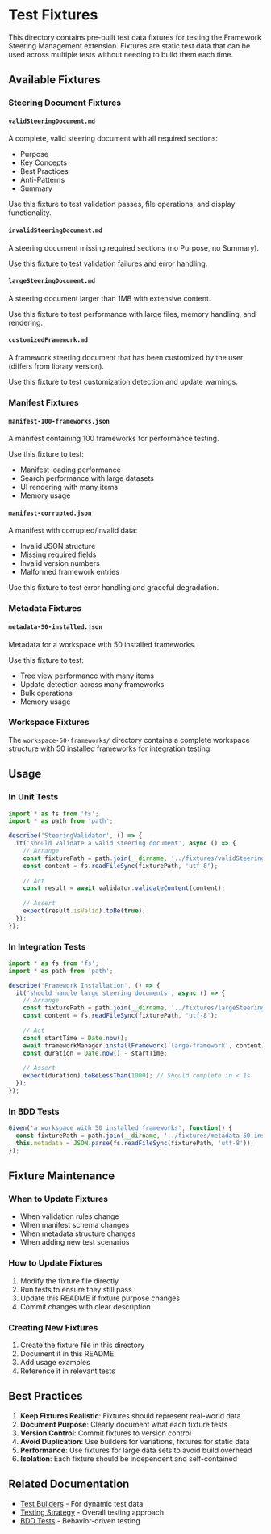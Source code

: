 # Test Fixtures

This directory contains pre-built test data fixtures for testing the Framework Steering Management extension. Fixtures are static test data that can be used across multiple tests without needing to build them each time.

## Available Fixtures

### Steering Document Fixtures

#### `validSteeringDocument.md`
A complete, valid steering document with all required sections:
- Purpose
- Key Concepts
- Best Practices
- Anti-Patterns
- Summary

Use this fixture to test validation passes, file operations, and display functionality.

#### `invalidSteeringDocument.md`
A steering document missing required sections (no Purpose, no Summary).

Use this fixture to test validation failures and error handling.

#### `largeSteeringDocument.md`
A steering document larger than 1MB with extensive content.

Use this fixture to test performance with large files, memory handling, and rendering.

#### `customizedFramework.md`
A framework steering document that has been customized by the user (differs from library version).

Use this fixture to test customization detection and update warnings.

### Manifest Fixtures

#### `manifest-100-frameworks.json`
A manifest containing 100 frameworks for performance testing.

Use this fixture to test:
- Manifest loading performance
- Search performance with large datasets
- UI rendering with many items
- Memory usage

#### `manifest-corrupted.json`
A manifest with corrupted/invalid data:
- Invalid JSON structure
- Missing required fields
- Invalid version numbers
- Malformed framework entries

Use this fixture to test error handling and graceful degradation.

### Metadata Fixtures

#### `metadata-50-installed.json`
Metadata for a workspace with 50 installed frameworks.

Use this fixture to test:
- Tree view performance with many items
- Update detection across many frameworks
- Bulk operations
- Memory usage

### Workspace Fixtures

The `workspace-50-frameworks/` directory contains a complete workspace structure with 50 installed frameworks for integration testing.

## Usage

### In Unit Tests

```typescript
import * as fs from 'fs';
import * as path from 'path';

describe('SteeringValidator', () => {
  it('should validate a valid steering document', async () => {
    // Arrange
    const fixturePath = path.join(__dirname, '../fixtures/validSteeringDocument.md');
    const content = fs.readFileSync(fixturePath, 'utf-8');
    
    // Act
    const result = await validator.validateContent(content);
    
    // Assert
    expect(result.isValid).toBe(true);
  });
});
```

### In Integration Tests

```typescript
import * as fs from 'fs';
import * as path from 'path';

describe('Framework Installation', () => {
  it('should handle large steering documents', async () => {
    // Arrange
    const fixturePath = path.join(__dirname, '../fixtures/largeSteeringDocument.md');
    const content = fs.readFileSync(fixturePath, 'utf-8');
    
    // Act
    const startTime = Date.now();
    await frameworkManager.installFramework('large-framework', content);
    const duration = Date.now() - startTime;
    
    // Assert
    expect(duration).toBeLessThan(1000); // Should complete in < 1s
  });
});
```

### In BDD Tests

```typescript
Given('a workspace with 50 installed frameworks', function() {
  const fixturePath = path.join(__dirname, '../fixtures/metadata-50-installed.json');
  this.metadata = JSON.parse(fs.readFileSync(fixturePath, 'utf-8'));
});
```

## Fixture Maintenance

### When to Update Fixtures

- When validation rules change
- When manifest schema changes
- When metadata structure changes
- When adding new test scenarios

### How to Update Fixtures

1. Modify the fixture file directly
2. Run tests to ensure they still pass
3. Update this README if fixture purpose changes
4. Commit changes with clear description

### Creating New Fixtures

1. Create the fixture file in this directory
2. Document it in this README
3. Add usage examples
4. Reference it in relevant tests

## Best Practices

1. **Keep Fixtures Realistic**: Fixtures should represent real-world data
2. **Document Purpose**: Clearly document what each fixture tests
3. **Version Control**: Commit fixtures to version control
4. **Avoid Duplication**: Use builders for variations, fixtures for static data
5. **Performance**: Use fixtures for large data sets to avoid build overhead
6. **Isolation**: Each fixture should be independent and self-contained

## Related Documentation

- [Test Builders](../builders/README.md) - For dynamic test data
- [Testing Strategy](../../docs/TESTING.md) - Overall testing approach
- [BDD Tests](../bdd/README.md) - Behavior-driven testing

